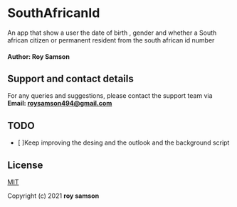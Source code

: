 # SouthAfricanId
An app that show a user the date of birth , gender and whether a South african citizen or permanent resident from the south african id number

#### Author: Roy Samson

## Support and contact details
For any queries and suggestions, please contact the support team via **Email: roysamson494@gmail.com**

## TODO
- [ ]Keep improving the desing and the outlook and the background script<br>

## License
[MIT](https://choosealicense.com/licenses/mit/)

Copyright (c) 2021 **roy samson**
